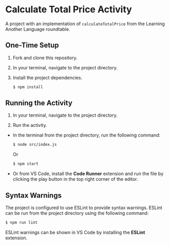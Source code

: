 # Calculate Total Price Activity

A project with an implementation of `calculateTotalPrice` from the Learning Another Language roundtable.

## One-Time Setup

1. Fork and clone this repository.

2. In your terminal, navigate to the project directory.

3. Install the project dependencies.

   ```bash
   $ npm install
   ```

## Running the Activity

1. In your terminal, navigate to the project directory.

2. Run the activity.

  - In the terminal from the project directory, run the following command:

    ```bash
    $ node src/index.js
    ```

    Or

    ```bash
    $ npm start
    ```

  - Or from VS Code, install the **Code Runner** extension and run the file by clicking the play button in the top right corner of the editor.

## Syntax Warnings

The project is configured to use ESLint to provide syntax warnings. ESLint can be run from the project directory using the following command:

```bash
$ npm run lint
```

ESLint warnings can be shown in VS Code by installing the **ESLint** extension.